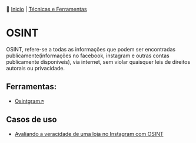 👾 [Inicio](https://rayanepimentel.github.io/InfoSec-iniciante/) | [Técnicas e Ferramentas](https://rayanepimentel.github.io/InfoSec-iniciante/site/ferramentas/ferramentas.html)

# OSINT

OSINT, refere-se a todas as informações que podem ser encontradas publicamente(informações no facebook, instagram e outras contas publicamente disponíveis), via internet, sem violar quaisquer leis de direitos autorais ou privacidade.

## Ferramentas:
- [Osintgram↗](https://rayanepimentel.github.io/InfoSec-iniciante/site/ferramentas/osint/osintgram.html)

## Casos de uso

- [Avaliando a veracidade de uma loja no Instagram com OSINT](cenario1.md)